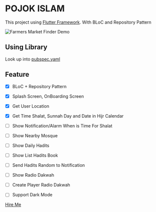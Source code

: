 
# POJOK ISLAM
This project using [Flutter Framework](https://flutter.dev/).
With BLoC and Repository Pattern

![Farmers Market Finder Demo](https://github.com/ukieTux/Pojok-Islam/blob/master/screenshoot/screen02012020.gif)

## Using Library
Look up into [pubspec.yaml](https://github.com/ukieTux/Pojok-Islam/blob/master/pubspec.yaml)
 
## Feature
+ [x]  BLoC + Repository Pattern
+ [x]  Splash Screen, OnBoarding Screen
+ [x]  Get User Location
+ [x]  Get Time Shalat, Sunnah Day and Date in Hijr Calendar
+ [ ]  Show Notification/Alarm When is Time For Shalat
+ [ ]  Show Nearby Mosque
+ [ ]  Show Daily Hadits
+ [ ]  Show List Hadits Book
+ [ ]  Send Hadits Random to Notification
+ [ ]  Show Radio Dakwah
+ [ ]  Create Player Radio Dakwah
+ [ ]  Support Dark Mode


[Hire Me](mailto:hai.mudassir@gmail.com) 
